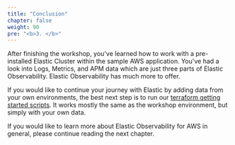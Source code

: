 ```yaml
---
title: "Conclusion"
chapter: false
weight: 90
pre: "<b>3. </b>"
---
```


After finishing the workshop, you've learned how to work with a pre-installed Elastic Cluster within the sample AWS application. You've had a look into Logs, Metrics, and APM data which are just three parts of Elastic Observability. Elastic Observability has much more to offer.

If you would like to continue your journey with Elastic by adding data from your own environments, the best next step is to run our [terraform getting started scripts](https://ela.st/terraform). It works mostly the same as the workshop environment, but simply with your own data.

If you would like to learn more about Elastic Observability for AWS in general, please continue reading the next chapter.
